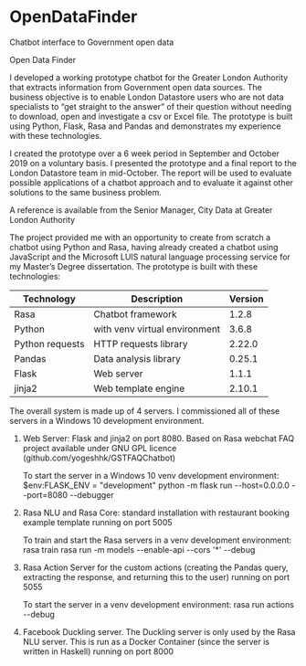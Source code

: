# OpenDataFinder
Chatbot interface to Government open data

Open Data Finder

I developed a working prototype chatbot for the Greater London Authority that extracts information from Government open data sources. The business objective is to enable London Datastore users who are not data specialists to “get straight to the answer” of their question without needing to download, open and investigate a csv or Excel file. The prototype is built using Python, Flask, Rasa and Pandas and demonstrates my experience with these technologies.

I created the prototype over a 6 week period in September and October 2019 on a voluntary basis. I presented the prototype and a final report to the London Datastore team in mid-October. The report will be used to evaluate possible applications of a chatbot approach and to evaluate it against other solutions to the same business problem.

A reference is available from the Senior Manager, City Data at Greater London Authority

The project provided me with an opportunity to create from scratch a chatbot using Python and Rasa, having already created a chatbot using JavaScript and the Microsoft LUIS natural language processing service for my Master’s Degree dissertation. The prototype is built with these technologies:

|      Technology    |     Description     |      Version    |
|--------------------|---------------------|-----------------|
|Rasa                |Chatbot framework    |1.2.8            |
|Python              |with venv virtual environment|3.6.8    |
|Python requests     |HTTP requests library|2.22.0           |
|Pandas              |Data analysis library|0.25.1           |
|Flask               |Web server           |1.1.1            |
|jinja2              |Web template engine  |2.10.1           |

		
The overall system is made up of 4 servers. I commissioned all of these servers in a Windows 10 development environment.

1. Web Server: Flask and jinja2 on port 8080. Based on Rasa webchat FAQ project available under GNU GPL licence  (github.com/yogeshhk/GSTFAQChatbot)

    To start the server in a Windows 10 venv development environment:
    $env:FLASK_ENV = "development"
    python -m flask run --host=0.0.0.0 --port=8080 --debugger

2. Rasa NLU and Rasa Core: standard installation with restaurant booking example template running on port 5005

    To train and start the Rasa servers in a venv development environment:
    rasa train
    rasa run -m models --enable-api --cors '*' --debug

3. Rasa Action Server for the custom actions (creating the Pandas query, extracting the response, and returning this to the user) running on port 5055

    To start the server in a venv development environment:
    rasa run actions --debug

4. Facebook Duckling server. The Duckling server is only used by the Rasa NLU server. This is run as a Docker Container (since the server is written in Haskell) running on port 8000
